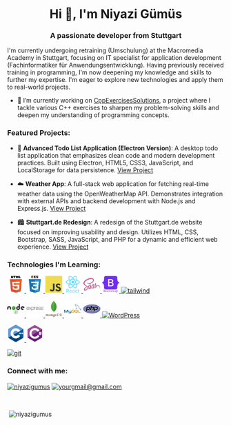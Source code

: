 <h1 align="center">Hi 👋, I'm Niyazi Gümüs</h1>
<h3 align="center">A passionate developer from Stuttgart</h3>

<p>I'm currently undergoing retraining (Umschulung) at the Macromedia Academy in Stuttgart, focusing on IT specialist for application development (Fachinformatiker für Anwendungsentwicklung). Having previously received training in programming, I'm now deepening my knowledge and skills to further my expertise. I'm eager to explore new technologies and apply them to real-world projects.</p>

- 🔭 I’m currently working on <a href="https://github.com/NiyaziGumus/CppExercisesSolutions">CppExercisesSolutions</a>, a project where I tackle various C++ exercises to sharpen my problem-solving skills and deepen my understanding of programming concepts.


<h3 align="left">Featured Projects:</h3>
<p align="left">

- 📝 <b>Advanced Todo List Application (Electron Version)</b>: A desktop todo list application that emphasizes clean code and modern development practices. Built using Electron, HTML5, CSS3, JavaScript, and LocalStorage for data persistence. <a href="https://github.com/NiyaziGumus/To-Do-List">View Project</a>

- ☁️ <b>Weather App</b>: A full-stack web application for fetching real-time weather data using the OpenWeatherMap API. Demonstrates integration with external APIs and backend development with Node.js and Express.js. <a href="https://github.com/NiyaziGumus/WetterApp">View Project</a>

- 🏙️ <b>Stuttgart.de Redesign</b>: A redesign of the Stuttgart.de website focused on improving usability and design. Utilizes HTML, CSS, Bootstrap, SASS, JavaScript, and PHP for a dynamic and efficient web experience. <a href="https://github.com/NiyaziGumus/StuttgartWebRedesign">View Project</a>
</p>


<h3 align="left">Technologies I'm Learning:</h3>
<p align="left">
<!-- Frontend Technologies -->
<a href="https://www.w3.org/html/" target="_blank" rel="noreferrer"> <img src="https://raw.githubusercontent.com/devicons/devicon/master/icons/html5/html5-original-wordmark.svg" alt="html5" width="40" height="40"/> </a> 
<a href="https://www.w3schools.com/css/" target="_blank" rel="noreferrer"> <img src="https://raw.githubusercontent.com/devicons/devicon/master/icons/css3/css3-original-wordmark.svg" alt="css3" width="40" height="40"/> </a> 
<a href="https://developer.mozilla.org/en-US/docs/Web/JavaScript" target="_blank" rel="noreferrer"> <img src="https://raw.githubusercontent.com/devicons/devicon/master/icons/javascript/javascript-original.svg" alt="javascript" width="40" height="40"/> </a>
<a href="https://reactjs.org/" target="_blank" rel="noreferrer"> <img src="https://raw.githubusercontent.com/devicons/devicon/master/icons/react/react-original-wordmark.svg" alt="react" width="40" height="40"/> </a> 
<a href="https://sass-lang.com" target="_blank" rel="noreferrer"> <img src="https://raw.githubusercontent.com/devicons/devicon/master/icons/sass/sass-original.svg" alt="sass" width="40" height="40"/> </a> 
<a href="https://getbootstrap.com" target="_blank" rel="noreferrer"> <img src="https://raw.githubusercontent.com/devicons/devicon/master/icons/bootstrap/bootstrap-plain-wordmark.svg" alt="bootstrap" width="40" height="40"/> </a> 
<a href="https://tailwindcss.com/" target="_blank" rel="noreferrer"> <img src="https://www.vectorlogo.zone/logos/tailwindcss/tailwindcss-icon.svg" alt="tailwind" width="40" height="40"/> </a> 

<!-- Backend Technologies -->
<a href="https://nodejs.org" target="_blank" rel="noreferrer"> <img src="https://raw.githubusercontent.com/devicons/devicon/master/icons/nodejs/nodejs-original-wordmark.svg" alt="nodejs" width="40" height="40"/> </a>
<a href="https://expressjs.com" target="_blank" rel="noreferrer"> <img src="https://raw.githubusercontent.com/devicons/devicon/master/icons/express/express-original-wordmark.svg" alt="express" width="40" height="40"/> </a> 
<a href="https://www.mongodb.com/" target="_blank" rel="noreferrer"> <img src="https://raw.githubusercontent.com/devicons/devicon/master/icons/mongodb/mongodb-original-wordmark.svg" alt="mongodb" width="40" height="40"/> </a> 
<a href="https://www.mysql.com/" target="_blank" rel="noreferrer"> <img src="https://raw.githubusercontent.com/devicons/devicon/master/icons/mysql/mysql-original-wordmark.svg" alt="mysql" width="40" height="40"/> </a>
<a href="https://www.php.net" target="_blank" rel="noreferrer"> <img src="https://raw.githubusercontent.com/devicons/devicon/master/icons/php/php-original.svg" alt="php" width="40" height="40"/> </a> 
<a href="https://wordpress.org" target="_blank" rel="noreferrer"> <img src="https://upload.wikimedia.org/wikipedia/commons/9/98/WordPress_blue_logo.svg" alt="WordPress" width="40" height="40"/> </a>


<!-- Programming Languages -->
<a href="https://www.w3schools.com/cpp/" target="_blank" rel="noreferrer"> <img src="https://raw.githubusercontent.com/devicons/devicon/master/icons/cplusplus/cplusplus-original.svg" alt="cplusplus" width="40" height="40"/> </a> 
<a href="https://www.w3schools.com/cs/" target="_blank" rel="noreferrer"> <img src="https://raw.githubusercontent.com/devicons/devicon/master/icons/csharp/csharp-original.svg" alt="csharp" width="40" height="40"/> </a> 

<!-- Version Control -->
<a href="https://git-scm.com/" target="_blank" rel="noreferrer"> <img src="https://www.vectorlogo.zone/logos/git-scm/git-scm-icon.svg" alt="git" width="40" height="40"/> </a>
</p>

<h3 align="left">Connect with me:</h3>
<p align="left">
<a href="https://linkedin.com/in/niyazigumus" target="blank"><img align="center" src="https://raw.githubusercontent.com/rahuldkjain/github-profile-readme-generator/master/src/images/icons/Social/linked-in-alt.svg" alt="niyazigumus" height="30" width="40" /></a>
<a href="mailto:ngumus14@gmail.com" target="blank"><img align="center" src=https://upload.wikimedia.org/wikipedia/commons/7/7e/Gmail_icon_%282020%29.svg alt="yourgmail@gmail.com" height="30" width="40" /></a>
</p>
<br>
<p>&nbsp;<img align="center" src="https://github-readme-stats.vercel.app/api?username=niyazigumus&show_icons=true&locale=en" alt="niyazigumus" /></p>
